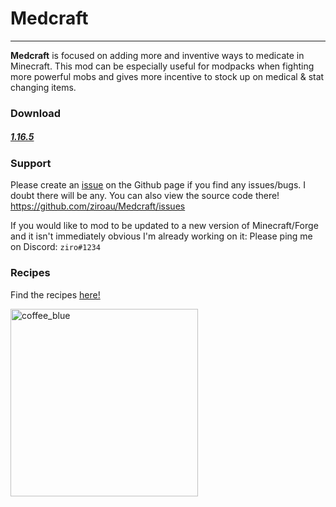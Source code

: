 # Medcraft
---
**Medcraft** is focused on adding more and inventive ways to medicate in Minecraft.
This mod can be especially useful for modpacks when fighting more powerful mobs and gives more incentive to stock up on medical & stat changing items.

### Download
##### [1.16.5]

### Support
Please create an [issue] on the Github page if you find any issues/bugs. I doubt there will be any.
You can also view the source code there!
https://github.com/ziroau/Medcraft/issues


If you would like to mod to be updated to a new version of Minecraft/Forge and it isn't immediately obvious I'm already working on it:
Please ping me on Discord: `ziro#1234`

### Recipes
Find the recipes [here!]

[1.16.5]: <https://github.com/ziroau/Medcraft/releases/tags/1.0>
[issue]: <https://github.com/ziroau/Medcraft/issues>
[here!]: <https://medcraft.ziroau.com/recipes>

<a href="https://ko-fi.com/ziroau"><img width="300" alt="coffee_blue" src="https://www.ziroau.com/img/buttons/coffee_blue.png"></a>

